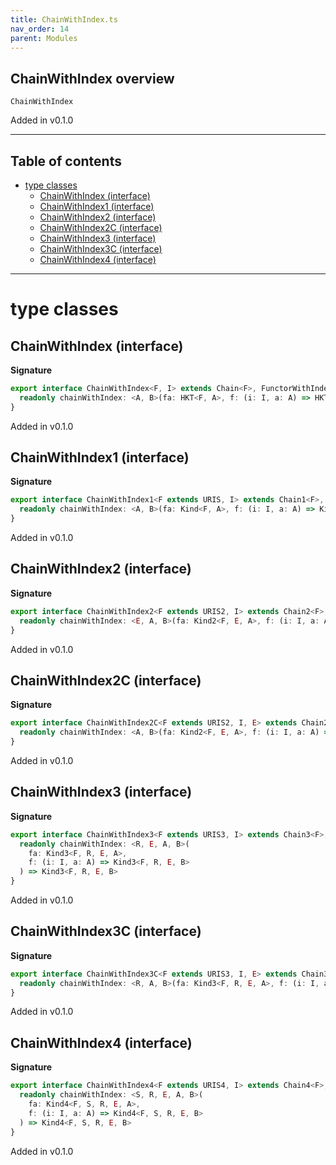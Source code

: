 ```yaml
---
title: ChainWithIndex.ts
nav_order: 14
parent: Modules
---
```


## ChainWithIndex overview

`ChainWithIndex`

Added in v0.1.0

---

<h2 class="text-delta">Table of contents</h2>

- [type classes](#type-classes)
  - [ChainWithIndex (interface)](#chainwithindex-interface)
  - [ChainWithIndex1 (interface)](#chainwithindex1-interface)
  - [ChainWithIndex2 (interface)](#chainwithindex2-interface)
  - [ChainWithIndex2C (interface)](#chainwithindex2c-interface)
  - [ChainWithIndex3 (interface)](#chainwithindex3-interface)
  - [ChainWithIndex3C (interface)](#chainwithindex3c-interface)
  - [ChainWithIndex4 (interface)](#chainwithindex4-interface)

---

# type classes

## ChainWithIndex (interface)

**Signature**

```ts
export interface ChainWithIndex<F, I> extends Chain<F>, FunctorWithIndex<F, I> {
  readonly chainWithIndex: <A, B>(fa: HKT<F, A>, f: (i: I, a: A) => HKT<F, B>) => HKT<F, B>
}
```

Added in v0.1.0

## ChainWithIndex1 (interface)

**Signature**

```ts
export interface ChainWithIndex1<F extends URIS, I> extends Chain1<F>, FunctorWithIndex1<F, I> {
  readonly chainWithIndex: <A, B>(fa: Kind<F, A>, f: (i: I, a: A) => Kind<F, B>) => Kind<F, B>
}
```

Added in v0.1.0

## ChainWithIndex2 (interface)

**Signature**

```ts
export interface ChainWithIndex2<F extends URIS2, I> extends Chain2<F>, FunctorWithIndex2<F, I> {
  readonly chainWithIndex: <E, A, B>(fa: Kind2<F, E, A>, f: (i: I, a: A) => Kind2<F, E, B>) => Kind2<F, E, B>
}
```

Added in v0.1.0

## ChainWithIndex2C (interface)

**Signature**

```ts
export interface ChainWithIndex2C<F extends URIS2, I, E> extends Chain2C<F, E>, FunctorWithIndex2C<F, I, E> {
  readonly chainWithIndex: <A, B>(fa: Kind2<F, E, A>, f: (i: I, a: A) => Kind2<F, E, B>) => Kind2<F, E, B>
}
```

Added in v0.1.0

## ChainWithIndex3 (interface)

**Signature**

```ts
export interface ChainWithIndex3<F extends URIS3, I> extends Chain3<F>, FunctorWithIndex3<F, I> {
  readonly chainWithIndex: <R, E, A, B>(
    fa: Kind3<F, R, E, A>,
    f: (i: I, a: A) => Kind3<F, R, E, B>
  ) => Kind3<F, R, E, B>
}
```

Added in v0.1.0

## ChainWithIndex3C (interface)

**Signature**

```ts
export interface ChainWithIndex3C<F extends URIS3, I, E> extends Chain3C<F, E>, FunctorWithIndex3C<F, I, E> {
  readonly chainWithIndex: <R, A, B>(fa: Kind3<F, R, E, A>, f: (i: I, a: A) => Kind3<F, R, E, B>) => Kind3<F, R, E, B>
}
```

Added in v0.1.0

## ChainWithIndex4 (interface)

**Signature**

```ts
export interface ChainWithIndex4<F extends URIS4, I> extends Chain4<F>, FunctorWithIndex4<F, I> {
  readonly chainWithIndex: <S, R, E, A, B>(
    fa: Kind4<F, S, R, E, A>,
    f: (i: I, a: A) => Kind4<F, S, R, E, B>
  ) => Kind4<F, S, R, E, B>
}
```

Added in v0.1.0
